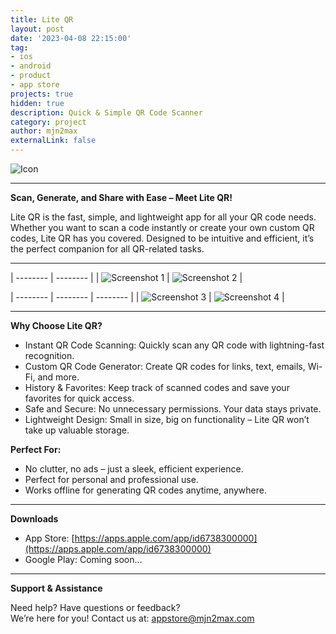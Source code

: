 ```yaml
---
title: Lite QR
layout: post
date: '2023-04-08 22:15:00'
tag:
- ios
- android
- product
- app store
projects: true
hidden: true
description: Quick & Simple QR Code Scanner
category: project
author: mjn2max
externalLink: false
---
```


![Icon](../assets/projects/lite-qr/Icon-Dark-1024x1024.png)

---

**Scan, Generate, and Share with Ease – Meet Lite QR!**

Lite QR is the fast, simple, and lightweight app for all your QR code needs. Whether you want to scan a code instantly or create your own custom QR codes, Lite QR has you covered. Designed to be intuitive and efficient, it’s the perfect companion for all QR-related tasks.

---

| -------- | -------- |
| ![Screenshot 1](../assets/projects/lite-qr/1.png) | ![Screenshot 2](../assets/projects/lite-qr/2.png) |

| -------- | -------- | -------- |
| ![Screenshot 3](../assets/projects/lite-qr/3.png) | ![Screenshot 4](../assets/projects/lite-qr/4.png) |

---

**Why Choose Lite QR?**

- Instant QR Code Scanning: Quickly scan any QR code with lightning-fast recognition.
- Custom QR Code Generator: Create QR codes for links, text, emails, Wi-Fi, and more.
- History & Favorites: Keep track of scanned codes and save your favorites for quick access.
- Safe and Secure: No unnecessary permissions. Your data stays private.
- Lightweight Design: Small in size, big on functionality – Lite QR won’t take up valuable storage.

**Perfect For:**

- No clutter, no ads – just a sleek, efficient experience.
- Perfect for personal and professional use.
- Works offline for generating QR codes anytime, anywhere.

---

**Downloads**

- App Store: [https://apps.apple.com/app/id6738300000](https://apps.apple.com/app/id6738300000)
- Google Play: Coming soon...

---

**Support & Assistance**

Need help? Have questions or feedback?\
We’re here for you! Contact us at: [appstore@mjn2max.com](mailto:appstore@mjn2max.com)
